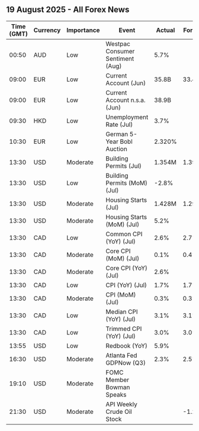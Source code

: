 ## 19 August 2025 - All Forex News

| Time (GMT) | Currency | Importance | Event | Actual | Forecast | Previous |
|------|----------|------------|-------|--------|----------|----------|
| 00:50 | AUD | Low | Westpac Consumer Sentiment (Aug) | 5.7% |  | 0.6% |
| 09:00 | EUR | Low | Current Account (Jun) | 35.8B | 33.4B | 31.8B |
| 09:00 | EUR | Low | Current Account n.s.a. (Jun) | 38.9B |  | 0.4B |
| 09:30 | HKD | Low | Unemployment Rate (Jul) | 3.7% |  | 3.5% |
| 10:30 | EUR | Low | German 5-Year Bobl Auction | 2.320% |  | 2.280% |
| 13:30 | USD | Moderate | Building Permits (Jul) | 1.354M | 1.390M | 1.393M |
| 13:30 | USD | Low | Building Permits (MoM) (Jul) | -2.8% |  | -0.1% |
| 13:30 | USD | Moderate | Housing Starts (Jul) | 1.428M | 1.290M | 1.358M |
| 13:30 | USD | Moderate | Housing Starts (MoM) (Jul) | 5.2% |  | 5.9% |
| 13:30 | CAD | Low | Common CPI (YoY) (Jul) | 2.6% | 2.7% | 2.6% |
| 13:30 | CAD | Moderate | Core CPI (MoM) (Jul) | 0.1% | 0.4% | 0.1% |
| 13:30 | CAD | Moderate | Core CPI (YoY) (Jul) | 2.6% |  | 2.7% |
| 13:30 | CAD | Low | CPI (YoY) (Jul) | 1.7% | 1.7% | 1.9% |
| 13:30 | CAD | Moderate | CPI (MoM) (Jul) | 0.3% | 0.3% | 0.1% |
| 13:30 | CAD | Low | Median CPI (YoY) (Jul) | 3.1% | 3.1% | 3.0% |
| 13:30 | CAD | Low | Trimmed CPI (YoY) (Jul) | 3.0% | 3.0% | 3.0% |
| 13:55 | USD | Low | Redbook (YoY) | 5.9% |  | 5.7% |
| 16:30 | USD | Moderate | Atlanta Fed GDPNow (Q3) | 2.3% | 2.5% | 2.5% |
| 19:10 | USD | Moderate | FOMC Member Bowman Speaks |  |  |  |
| 21:30 | USD | Moderate | API Weekly Crude Oil Stock |  | -1.200M | 1.500M |
